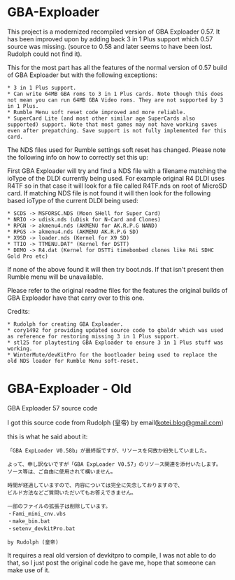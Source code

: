 # GBA-Exploader
This project is a modernized recompiled version of GBA Exploader 0.57. It has been improved upon by adding back 3 in 1 Plus support which 0.57 source was missing.
(source to 0.58 and later seems to have been lost. Rudolph could not find it).

This for the most part has all the features of the normal version of 0.57 build of GBA Exploader but with the following exceptions:

	* 3 in 1 Plus support.
	* Can write 64MB GBA roms to 3 in 1 Plus cards. Note though this does not mean you can run 64MB GBA Video roms. They are not supported by 3 in 1 Plus.
	* Rumble Menu soft reset code improved and more reliable.
	* SuperCard Lite (and most other similar age SuperCards also supported) support. Note that most games may not have working saves even after prepatching. Save support is not fully implemented for this card.


The NDS files used for Rumble settings soft reset has changed. Please note the following info on how to correctly set this up:


First GBA Exploader will try and find a NDS file with a filename matching the ioType of the DLDI currently being used. For example original R4 DLDI uses R4TF so in that case it will look for a file called R4TF.nds on root of MicroSD card.
If matching NDS file is not found it will then look for the following based ioType of the current DLDI being used:

	* SCDS -> MSFORSC.NDS (Moon SHell for Super Card)
	* NRIO -> udisk.nds (uDisk for N-Card and Clones)
	* RPGN -> akmenu4.nds (AKMENU for AK.R.P.G NAND)
	* RPGS -> akmenu4.nds (AKMENU AK.R.P.G SD)
	* X9SD -> loader.nds (Kernel for X9 SD)
	* TTIO -> TTMENU.DAT" (Kernel for DSTT)
	* DEMO -> R4.dat (Kernel for DSTTi timebombed clones like R4i SDHC Gold Pro etc)
	
If none of the above found it will then try boot.nds. If that isn't present then Rumble menu will be unavailable.

Please refer to the original readme files for the features the original builds of GBA Exploader have that carry over to this one.


Credits:

	* Rudolph for creating GBA Exploader.
	* cory1492 for providing updated source code to gbaldr which was used as reference for restoring missing 3 in 1 Plus support.
	* stl25 for playtesting GBA Exploader to ensure 3 in 1 Plus stuff was working.
	* WinterMute/devKitPro for the bootloader being used to replace the old NDS loader for Rumble Menu soft-reset.


# GBA-Exploader - Old
GBA Exploader 57 source code

I got this source code from Rudolph (皇帝) by email(kotei.blog@gmail.com)

this is what he said about it:

```
「GBA ExpLoader V0.58b」が最終版ですが、リソースを何故か紛失していました。

よって、申し訳ないですが「GBA ExpLoader V0.57」のリソース関連を添付いたします。
ソース等は、ご自由に使用されて構いません。

時間が経過していますので、内容については完全に失念しておりますので、
ビルド方法などご質問いただいてもお答えできません。

一部のファイルの拡張子は削除しています。
・Fami_mini_cnv.vbs
・make_bin.bat
・setenv_devkitPro.bat

by Rudolph (皇帝)

```

It requires a real old version of devkitpro to compile, I was not able to do that, so I just post the original code he gave me, hope that someone can make use of it.
